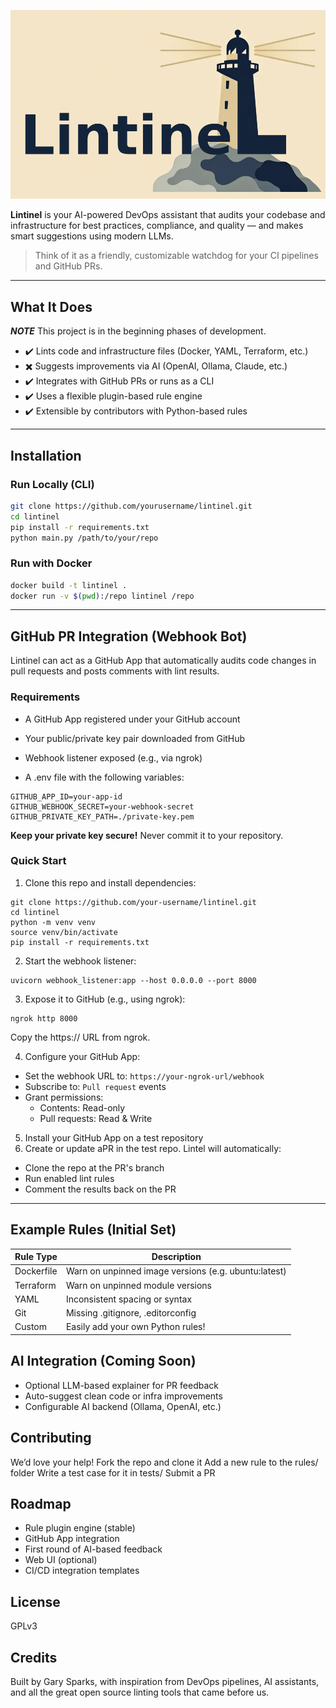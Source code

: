 ![Lintinel Logo](./images/lintinel.png)

**Lintinel** is your AI-powered DevOps assistant that audits your codebase and infrastructure for best practices, compliance, and quality — and makes smart suggestions using modern LLMs.

> Think of it as a friendly, customizable watchdog for your CI pipelines and GitHub PRs.

---

## What It Does

***NOTE*** This project is in the beginning phases of development.

- ✔️ Lints code and infrastructure files (Docker, YAML, Terraform, etc.)
- ✖️ Suggests improvements via AI (OpenAI, Ollama, Claude, etc.)
- ✔️ Integrates with GitHub PRs or runs as a CLI
- ✔️ Uses a flexible plugin-based rule engine
- ✔️ Extensible by contributors with Python-based rules

---

## Installation

### Run Locally (CLI)

```bash
git clone https://github.com/yourusername/lintinel.git
cd lintinel
pip install -r requirements.txt
python main.py /path/to/your/repo
```

### Run with Docker

```bash
docker build -t lintinel .
docker run -v $(pwd):/repo lintinel /repo
```

--- 
## GitHub PR Integration (Webhook Bot)

Lintinel can act as a GitHub App that automatically audits code changes in pull requests and posts comments with lint results.

### Requirements
- A GitHub App registered under your GitHub account

- Your public/private key pair downloaded from GitHub

- Webhook listener exposed (e.g., via ngrok)

- A .env file with the following variables:
```
GITHUB_APP_ID=your-app-id
GITHUB_WEBHOOK_SECRET=your-webhook-secret
GITHUB_PRIVATE_KEY_PATH=./private-key.pem
```

**Keep your private key secure!**
Never commit it to your repository.

### Quick Start
1. Clone this repo and install dependencies:
```
git clone https://github.com/your-username/lintinel.git
cd lintinel
python -m venv venv
source venv/bin/activate
pip install -r requirements.txt
```

2. Start the webhook listener:
```
uvicorn webhook_listener:app --host 0.0.0.0 --port 8000
```

3. Expose it to GitHub (e.g., using ngrok):
```
ngrok http 8000
```
Copy the https:// URL from ngrok.

4. Configure your GitHub App:
- Set the webhook URL to: `https://your-ngrok-url/webhook`
- Subscribe to: `Pull request` events
- Grant permissions:
  - Contents: Read-only
  - Pull requests: Read & Write

5. Install your GitHub App on a test repository
6. Create or update aPR in the test repo.
Lintel will automatically:
  - Clone the repo at the PR's branch
  - Run enabled lint rules
  - Comment the results back on the PR

---
## Example Rules (Initial Set)
| Rule Type	| Description |
|-----------|-------------|
|Dockerfile	| Warn on unpinned image versions (e.g. ubuntu:latest) |
|Terraform	| Warn on unpinned module versions |
|YAML	    | Inconsistent spacing or syntax |
|Git	    | Missing .gitignore, .editorconfig |
|Custom	    | Easily add your own Python rules! |

## AI Integration (Coming Soon)
- Optional LLM-based explainer for PR feedback
- Auto-suggest clean code or infra improvements
- Configurable AI backend (Ollama, OpenAI, etc.)

## Contributing
We’d love your help!
Fork the repo and clone it
Add a new rule to the rules/ folder
Write a test case for it in tests/
Submit a PR

## Roadmap
- Rule plugin engine (stable)
- GitHub App integration
- First round of AI-based feedback
- Web UI (optional)
- CI/CD integration templates

## License
GPLv3

## Credits
Built by Gary Sparks, with inspiration from DevOps pipelines, AI assistants, and all the great open source linting tools that came before us.

